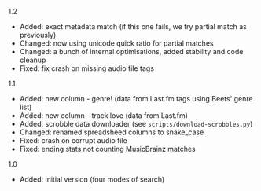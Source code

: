 1.2
- Added: exact metadata match (if this one fails, we try partial match as previously)
- Changed: now using unicode quick ratio for partial matches
- Changed: a bunch of internal optimisations, added stability and code cleanup
- Fixed: fix crash on missing audio file tags

1.1
- Added: new column - genre! (data from Last.fm tags using Beets' genre list)
- Added: new column - track love (data from Last.fm)
- Added: scrobble data downloader (see `scripts/download-scrobbles.py`)
- Changed: renamed spreadsheed columns to snake_case
- Fixed: crash on corrupt audio file
- Fixed: ending stats not counting MusicBrainz matches

1.0
- Added: initial version (four modes of search)
